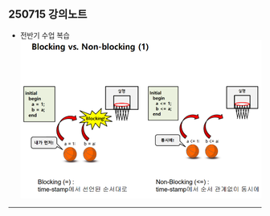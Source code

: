 ## 250715 강의노트
* 전반기 수업 복습
![images_mnist_모델](/images/250714_verilog1.png)
-------------------------------------------


